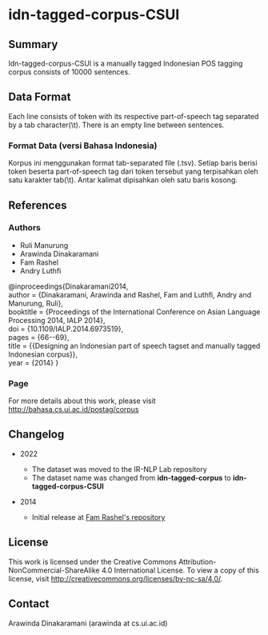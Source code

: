 # idn-tagged-corpus-CSUI

## Summary

Idn-tagged-corpus-CSUI is a manually tagged Indonesian POS tagging corpus consists of 10000 sentences.

## Data Format
Each line consists of token with its respective part-of-speech tag separated by a tab character(\t). There is an empty line between sentences.

### Format Data (versi Bahasa Indonesia)

Korpus ini menggunakan format tab-separated file (.tsv).
Setiap baris berisi token beserta part-of-speech tag dari token tersebut yang terpisahkan oleh satu karakter tab(\t). Antar kalimat dipisahkan oleh satu baris kosong.

## References

### Authors
- Ruli Manurung
- Arawinda Dinakaramani
- Fam Rashel
- Andry Luthfi 

@inproceedings{Dinakaramani2014,   
            author = {Dinakaramani, Arawinda and Rashel, Fam and Luthfi, Andry and Manurung, Ruli},    
            booktitle = {Proceedings of the International Conference on Asian Language Processing 2014, IALP 2014},   
            doi = {10.1109/IALP.2014.6973519},    
            pages = {66--69},    
            title = {{Designing an Indonesian part of speech tagset and manually tagged Indonesian corpus}},    
            year = {2014}
}

### Page
For more details about this work, please visit http://bahasa.cs.ui.ac.id/postag/corpus


## Changelog
* 2022
  * The dataset was moved to the IR-NLP Lab repository
  * The dataset name was changed from **idn-tagged-corpus** to **idn-tagged-corpus-CSUI**

* 2014
  * Initial release at [Fam Rashel's repository](https://github.com/famrashel/idn-tagged-corpus)

## License
This work is licensed under the Creative Commons Attribution-NonCommercial-ShareAlike 4.0 International License. To view a copy of this license, visit http://creativecommons.org/licenses/by-nc-sa/4.0/.

## Contact
Arawinda Dinakaramani (arawinda at cs.ui.ac.id)

